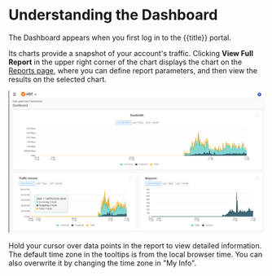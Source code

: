 # Understanding the Dashboard

The Dashboard appears when you first log in to the {{title}} portal.

Its charts provide a snapshot of your account's traffic. Clicking **View Full Report** in the upper right corner of the chart displays the chart on the [Reports page](</docs/portal/reports.md>), where you can define report parameters, and then view the results on the selected chart.

![null](</docs/resources/images/dashboard.png>)

Hold your cursor over data points in the report to view detailed information. The default time zone in the tooltips is from the local browser time. You can also overwrite it by changing the time zone in "My Info".
